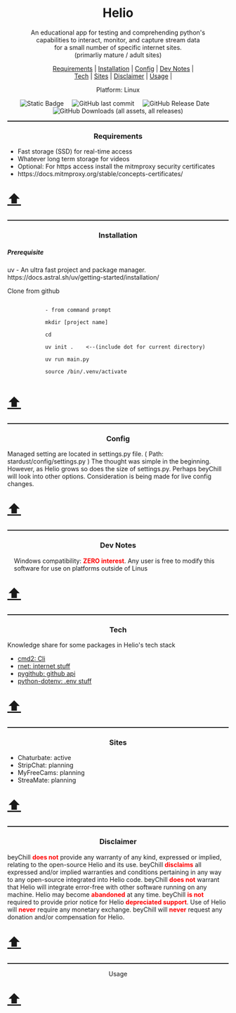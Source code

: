 <!DOCTYPE html>
<html>
    <head>
        <meta property="og:site_name" content="Helio">
        <meta property="og:title" content="Helio: Python Web interactions" />
        <meta property="og:description" content="Fast, easy, and reliable CLI/UI" />
        <meta property="og:keywords" content="Python, stream, ffmpeg, download, record, video, chaturbate, adult, cmd2, stripchat, curl_cffi, screenshots, jpgs, images">
        <link rel="stylesheet" href="github-markdown.css">
    </head>
    <body>
        <p id="top" align="center"><b><h1 align="center">Helio</h1></b></p>
        <p align="center">An educational app for testing and comprehending python's
            <br/> capabilities to interact, monitor, and capture stream data
            <br/> for a small number of specific internet sites.
            <br/> (primarliy mature / adult sites)
        </p>
        <div align='center' >
            <ul align='center' >
                <li style="display: inline; align='center'"><a href="#requirements">Requirements</a> |</li>
                <li style="display: inline;"><a href="#installation">Installation</a> |</li>
                <li style="display: inline;"><a href="#config">Config</a> |</li>
                <li style="display: inline;"><a href="#dev_notes">Dev Notes</a> |</li>
                <br/>
                <li style="display: inline;"><a href="#tech">Tech</a> |</li>
                <li style="display: inline;"><a href="#sites">Sites</a> |</li>
                <li style="display: inline;"><a href="#disclaimer">Disclaimer</a> |</li>
                <li style="display: inline;"><a href="#disclaimer">Usage</a> |</li>
            </ul>
        </div>        
        <p align="center">Platform: Linux</p>
        <div align="center">
            <img style="margin-right:15px;" alt="Static Badge" src="https://img.shields.io/badge/MIT-orange?style=for-the-badge&label=license&labelColor=blue">
            <img style="margin-right:15px;" alt="GitHub last commit" src="https://img.shields.io/github/last-commit/beyChill/helio?style=for-the-badge&labelColor=blue">
            <img style="margin-right:15px;" alt="GitHub Release Date" src="https://img.shields.io/github/release-date/beyChill/helio?style=for-the-badge&labelColor=blue">
            <img alt="GitHub Downloads (all assets, all releases)" src="https://img.shields.io/github/downloads/beyChill/helio/total?style=for-the-badge&labelColor=blue">
        </div>
        <hr style="height:2px;border-width:0;color:gray;">
        <p align="center" font-size="10px">
        <div align="center">
            <h3 id="Requirements">Requirements</h3>
        </div>
        <ul>
            <li>Fast storage (SSD) for real-time access</li>
            <li>Whatever long term storage for videos</li>
            <li>Optional: For https access install the mitmproxy security certificates</li>
            <li><a>https://docs.mitmproxy.org/stable/concepts-certificates/</a></li>            
        </ul>
        <p style="font-size:30px"><a href="#top" title="Move to page top">⬆️</a></p>
        </div>
        <hr style="height:2px;border-width:0;color:gray;">
        <div align="center">
            <h3 id="installation">Installation</h3>
        </div>
        <h5>Prerequisite</h5>
        <p>uv - An ultra fast project and package manager.<br/>
            https://docs.astral.sh/uv/getting-started/installation/<br/>
        </p>
        <p>Clone from github</p>
        <code> 
            - from command prompt<br/>
            mkdir [project name]<br/>
            cd <project name><br/>
            uv init .    <--(include dot for current directory)<br/>
            uv run main.py<br/>
            source /bin/.venv/activate
        </code>
        </div>
        <p style="font-size:30px"><a href="#top" title="Move to page top">⬆️</a></p>
        <hr style="height:2px;border-width:0;color:gray;">
        <div align="center">
            <h3 id="config">Config</h3>
        </div>
        <div >
            <p>
                Managed setting are located in settings.py file. ( Path: stardust/config/settings.py )
                The thought was simple in the beginning.  However, as Helio grows so does the size of settings.py.  Perhaps beyChill will look into other options. 
                Consideration is being made for live config changes.
            </p>
        </div>
        <p style="font-size:30px"><a href="#top" title="Move to page top">⬆️</a></p>
        <hr style="height:2px;border-width:0;color:gray;">
        <div align="center">
            <h3 id="dev_notes">Dev Notes</h3></div>
        <div style="margin-left:15px">
        <p>
            Windows compatibility: <b style="color:red">ZERO interest</b>. Any user is free to modify this software for use on platforms outside of Linus
        </p>
        </div>
        <p style="font-size:30px"><a href="#top" title="Move to page top">⬆️</a></p>
        <hr style="height:2px;border-width:0;color:gray;">
        <div align="center">
            <h3 id="tech">Tech</h3>
        </div>
        <div >
        <p>
        Knowledge share for some packages in Helio's tech stack<br/>
        <ul>
            <li><a href=https://github.com/python-cmd2/cmd2>cmd2: Cli</a></li>
            <li><a href=https://github.com/0x676e67/rnet>rnet: internet stuff</a></li>
            <li><a href=https://github.com/PyGithub/PyGithub>pygithub: github api</a></li>
            <li><a href=https://github.com/theskumar/python-dotenv>python-dotenv: .env stuff</a></li>
        </ul>
        </p>
        </div>
        <p style="font-size:30px"><a href="#top" title="Move to page top">⬆️</a></p>
        <hr style="height:2px;border-width:0;color:gray;">
        <div align="center">
            <h3 id="sites">Sites</h3>
        </div>
        <div>
            <ul>
                <li>Chaturbate: active</li>
                <li>StripChat: planning</li>
                <li>MyFreeCams: planning</li>
                <li>StreaMate: planning</li>
            </ul>
        </div>
        <p style="font-size:30px"><a href="#top" title="Move to page top">⬆️</a></p>
        <hr style="height:2px;border-width:0;color:gray;">
        <div align="center">
            <h3 id="disclaimer">Disclaimer</h3>
        </div>
        <div >
        <p>beyChill <b style="color:red">does not</b> provide any warranty of any kind, expressed or implied, relating to the open-source Helio and its use.  beyChill <b style="color:red">disclaims</b> all expressed and/or implied warranties and conditions pertaining in any way to any open-source integrated into Helio code. beyChill <b style="color:red">does not</b> warrant that Helio will integrate error-free with other software running on any machine. Helio may become <b style="color:red">abandoned</b> at any time. beyChill <b style="color:red">is not</b> required to provide prior notice for Helio <b style="color:red">depreciated support</b>. Use of Helio will <b style="color:red">never</b> require any monetary exchange. beyChill will <b style="color:red">never</b> request any donation and/or compensation for Helio.</p></div>
        <p style="font-size:30px"><a href="#top" title="Move to page top">⬆️</a></p>
        <hr style="height:2px;border-width:0;color:gray;">
        <div align="center">
            <h3id="usage">Usage</h3id=>
        </div>
        <p style="font-size:30px"><a href="#top" title="Move to page top">⬆️</a></p>
    </body>
</html>